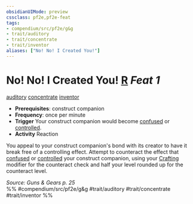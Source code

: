 ```yaml
---
obsidianUIMode: preview
cssclass: pf2e,pf2e-feat
tags:
- compendium/src/pf2e/g&g
- trait/auditory
- trait/concentrate
- trait/inventor
aliases: ["No! No! I Created You!"]
---
```

# No! No! I Created You!  [R](/rules/core-rulebook/chapter-9-playing-the-game.md#Actions "Reaction") *Feat 1*  
[auditory](/rules/traits/auditory.md)  [concentrate](/rules/traits/concentrate.md)  [inventor](/rules/traits/inventor-g-g.md)  

- **Prerequisites**: construct companion
- **Frequency**: once per minute
- **Trigger** Your construct companion would become [confused](/rules/conditions.md#Confused) or [controlled](/rules/conditions.md#Controlled).
- **Activity** Reaction

You appeal to your construct companion's bond with its creator to have it break free of a controlling effect. Attempt to counteract the effect that [confused](/rules/conditions.md#Confused) or [controlled](/rules/conditions.md#Controlled) your construct companion, using your [Crafting](/compendium/skills.md#Crafting) modifier for the counteract check and half your level rounded up for the counteract level.

*Source: Guns & Gears p. 25*  
%% #compendium/src/pf2e/g&g #trait/auditory #trait/concentrate #trait/inventor %%